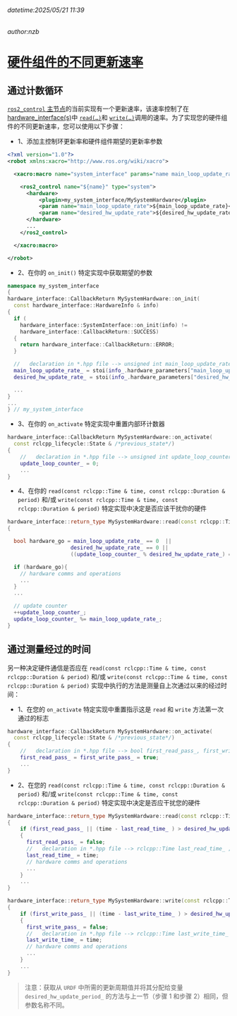 ###### datetime:2025/05/21 11:39

###### author:nzb

# [硬件组件的不同更新速率](https://control.ros.org/humble/doc/ros2_control/hardware_interface/doc/different_update_rates_userdoc.html)

## 通过计数循环

[`ros2_control` 主节点](https://github.com/ros-controls/ros2_control/blob/humble/controller_manager/src/ros2_control_node.cpp)的当前实现有一个更新速率，该速率控制了在[hardware_interface(s)](https://github.com/ros-controls/ros2_control/blob/humble/hardware_interface/include/hardware_interface/system_interface.hpp)中 [`read(…)`](https://github.com/ros-controls/ros2_control/blob/0bdcd414c7ab8091f3e1b8d9b73a91c778388e82/hardware_interface/include/hardware_interface/system_interface.hpp#L175)和 [`write(…)`](https://github.com/ros-controls/ros2_control/blob/fe462926416d527d1da163bc3eabd02ee1de9be9/hardware_interface/include/hardware_interface/system_interface.hpp#L178)调用的速率。为了实现您的硬件组件的不同更新速率，您可以使用以下步骤：

- 1、添加主控制环更新率和硬件组件期望的更新率参数

```xml
<?xml version="1.0"?>
<robot xmlns:xacro="http://www.ros.org/wiki/xacro">

  <xacro:macro name="system_interface" params="name main_loop_update_rate desired_hw_update_rate">

    <ros2_control name="${name}" type="system">
      <hardware>
          <plugin>my_system_interface/MySystemHardware</plugin>
          <param name="main_loop_update_rate">${main_loop_update_rate}</param>
          <param name="desired_hw_update_rate">${desired_hw_update_rate}</param>
      </hardware>
      ...
    </ros2_control>

  </xacro:macro>

</robot>
```

- 2、在你的 `on_init()` 特定实现中获取期望的参数

```c++
namespace my_system_interface
{
hardware_interface::CallbackReturn MySystemHardware::on_init(
  const hardware_interface::HardwareInfo & info)
{
  if (
    hardware_interface::SystemInterface::on_init(info) !=
    hardware_interface::CallbackReturn::SUCCESS)
  {
    return hardware_interface::CallbackReturn::ERROR;
  }

  //   declaration in *.hpp file --> unsigned int main_loop_update_rate_, desired_hw_update_rate_ = 100 ;
  main_loop_update_rate_ = stoi(info_.hardware_parameters["main_loop_update_rate"]);
  desired_hw_update_rate_ = stoi(info_.hardware_parameters["desired_hw_update_rate"]);

  ...
}
...
} // my_system_interface
```

- 3、在你的 `on_activate` 特定实现中重置内部环计数器

```c++
hardware_interface::CallbackReturn MySystemHardware::on_activate(
  const rclcpp_lifecycle::State & /*previous_state*/)
{
    //   declaration in *.hpp file --> unsigned int update_loop_counter_ ;
    update_loop_counter_ = 0;
    ...
}
```

- 4、在你的 `read(const rclcpp::Time & time, const rclcpp::Duration & period)` 和/或 `write(const rclcpp::Time & time, const rclcpp::Duration & period)` 特定实现中决定是否应该干扰你的硬件

```c++
hardware_interface::return_type MySystemHardware::read(const rclcpp::Time & time, const rclcpp::Duration & period)
{

  bool hardware_go = main_loop_update_rate_ == 0  ||
                    desired_hw_update_rate_ == 0 ||
                    ((update_loop_counter_ % desired_hw_update_rate_) == 0);

  if (hardware_go){
    // hardware comms and operations
    ...
  }
  ...

  // update counter
  ++update_loop_counter_;
  update_loop_counter_ %= main_loop_update_rate_;
}
```

## 通过测量经过的时间

另一种决定硬件通信是否应在 `read(const rclcpp::Time & time, const rclcpp::Duration & period)` 和/或 `write(const rclcpp::Time & time, const rclcpp::Duration & period)` 实现中执行的方法是测量自上次通过以来的经过时间：

- 1、在您的 `on_activate` 特定实现中重置指示这是 `read` 和 `write` 方法第一次通过的标志

```c++
hardware_interface::CallbackReturn MySystemHardware::on_activate(
  const rclcpp_lifecycle::State & /*previous_state*/)
{
    //   declaration in *.hpp file --> bool first_read_pass_, first_write_pass_ = true ;
    first_read_pass_ = first_write_pass_ = true;
    ...
}
```

- 2、在您的 `read(const rclcpp::Time & time, const rclcpp::Duration & period)` 和/或 `write(const rclcpp::Time & time, const rclcpp::Duration & period)` 特定实现中决定是否应干扰您的硬件

```c++
hardware_interface::return_type MySystemHardware::read(const rclcpp::Time & time, const rclcpp::Duration & period)
{
    if (first_read_pass_ || (time - last_read_time_ ) > desired_hw_update_period_)
    {
      first_read_pass_ = false;
      //   declaration in *.hpp file --> rclcpp::Time last_read_time_ ;
      last_read_time_ = time;
      // hardware comms and operations
      ...
    }
    ...
}

hardware_interface::return_type MySystemHardware::write(const rclcpp::Time & time, const rclcpp::Duration & period)
{
    if (first_write_pass_ || (time - last_write_time_ ) > desired_hw_update_period_)
    {
      first_write_pass_ = false;
      //   declaration in *.hpp file --> rclcpp::Time last_write_time_ ;
      last_write_time_ = time;
      // hardware comms and operations
      ...
    }
    ...
}
```

> 注意：获取从 `URDF` 中所需的更新周期值并将其分配给变量 `desired_hw_update_period_` 的方法与上一节（步骤 1 和步骤 2）相同，但参数名称不同。
